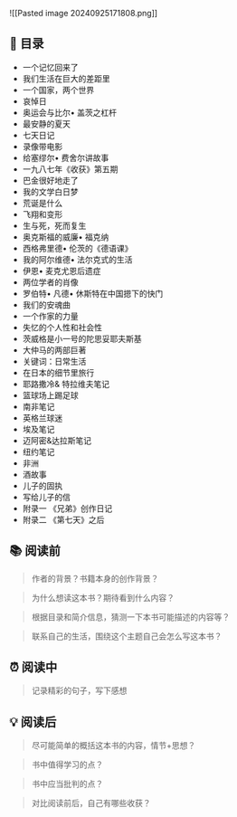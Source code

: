 ![[Pasted image 20240925171808.png]]
## 📑 目录
* 一个记忆回来了  
* 我们生活在巨大的差距里  
* 一个国家，两个世界  
* 哀悼日  
* 奥运会与比尔• 盖茨之杠杆  
* 最安静的夏天  
* 七天日记  
* 录像带电影  
* 给塞缪尔• 费舍尔讲故事  
* 一九八七年《收获》第五期  
* 巴金很好地走了  
* 我的文学白日梦  
* 荒诞是什么  
* 飞翔和变形  
* 生与死，死而复生  
* 奥克斯福的威廉• 福克纳  
* 西格弗里德• 伦茨的《德语课》  
* 我的阿尔维德• 法尔克式的生活  
* 伊恩• 麦克尤恩后遗症  
* 两位学者的肖像  
* 罗伯特• 凡德• 休斯特在中国摁下的快门  
* 我们的安魂曲  
* 一个作家的力量  
* 失忆的个人性和社会性  
* 茨威格是小一号的陀思妥耶夫斯基  
* 大仲马的两部巨著  
* 关键词：日常生活  
* 在日本的细节里旅行  
* 耶路撒冷& 特拉维夫笔记  
* 篮球场上踢足球  
* 南非笔记  
* 英格兰球迷  
* 埃及笔记  
* 迈阿密&达拉斯笔记  
* 纽约笔记  
* 非洲  
* 酒故事  
* 儿子的固执  
* 写给儿子的信  
* 附录一 《兄弟》创作日记  
* 附录二 《第七天》之后
## 📚 阅读前
> 作者的背景？书籍本身的创作背景？

> 为什么想读这本书？期待看到什么内容？

> 根据目录和简介信息，猜测一下本书可能描述的内容等？

> 联系自己的生活，围绕这个主题自己会怎么写这本书？
## ⏰ 阅读中
> 记录精彩的句子，写下感想
##  💡 阅读后
> 尽可能简单的概括这本书的内容，情节+思想？

> 书中值得学习的点？

> 书中应当批判的点？

> 对比阅读前后，自己有哪些收获？ 
